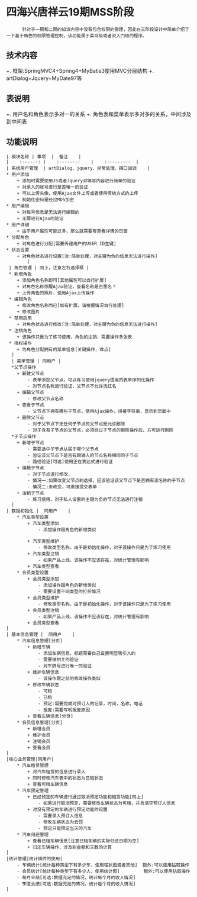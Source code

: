 # 四海兴唐祥云19期MSS阶段
          针对于一期和二期的知识内容中没有包含权限的管理，因此在三阶段设计中简单介绍了一下基于角色的权限管理控制，该功能属于菜鸟级或者说入门级的程序。
## 技术内容
  +. 框架:SpringMVC4+Spring4+MyBatis3使用MVC分层结构
  +. artDialog+Jquery+MyDate97等
## 表说明
  +. 用户名和角色表示多对一的关系
  +. 角色表和菜单表示多对多的关系，中间涉及到中间表
## 功能说明
    | 模块名称 | 事项  |  备注    |
    |    :------: |    :-------:    |    :---------  |
    | 系统用户管理  | artDialog、jquery、异常处理、接口回调    |  
    * 用户添加
        + 添加时需要使用JS或者Jquery对填写内容进行简单的验证
        + 对录入的账号进行是否唯一的验证
        + 可以上传头像，使用Ajax文件上传或者使用传统方式的上传
        + 初始化密码是经过MD5加密
    * 用户编辑
        + 对账号信息是无法进行编辑的
        + 无需进行Ajax的验证
    * 用户详细
        + 由于用户属性可能过多，那么就需要有查看详情的页面
    * 分配角色
        + 对角色进行分配[需要传递用户的USER_ID主键]
    * 状态设置
        + 对角色状态进行设置[注:简单处理，对主键为负的信息无法进行操作]
            |
     | 角色管理 | 同上，注意左右选择框 |
     * 新增角色
        + 添加角色名称即可[其他属性可以自行扩展]
        + 对角色名称惊醒Ajax验证，查看名称是否重名？
        + 上传角色的照片，使用Ajax上传操作
     * 编辑角色
        + 修改角色名称而已[如有扩展，请根据情况自行处理]
        + 修改图片
     * 禁用启用
        + 对角色状态进行修改[注:简单处理，对主键为负的信息无法进行操作]
     * 注销角色
        + 该操作只是为了练习使用，角色的注销，需要操作多张表
     * 授权操作
        + 为角色分配拥有的菜单信息[关键操作，难点]
      |
      | 菜单管理 | 同用户 |
      *父节点操作
        + 新建父节点
            - 表单添加父节点，可以练习使用jquery提高的表单序列化操作
            - 对节点名称进行验证，父节点不允许洗红名
        + 编辑父节点
            - 修改父节点名称
        + 查看子节点
            - 父节点下拥有哪些子节点，使用Ajax操作，拼接字符串，显示到页面中
        + 删除父节点
            - 对于父节点下无任何子节点的父节点是允许删除
            - 对于含有子节点的父节点，必须经过子节点的删除操作后，方可进行删除    
      *子节点操作
        + 新增子节点
            - 需要选中子节点从属于哪个父节点
            - 验证该父节点下是否有跟输入的节点名称相同的子节点
            - 路径验证[可选]使用正在表达式进行验证
        + 编辑子节点
            - 对子节点进行修改，
            - 情况一:如果改变父节点的选择，应该验证该父节点下是否拥有该名称的子节点
            - 情况二:未改变，可直接提交表单
        + 注销子节点
            - 练习使用，对于私人设置的主键为负的节点无法进行注销
      |
    | 数据初始化 |  同用户    |   
        * 汽车类型设置
            + 汽车类型添加
                - 添加操作跟角色的新增类似
                
            + 汽车类型维护
                - 修改类型名称，由于是初始化操作，对于该操作只是为了练习使用
            + 汽车类型注销
                - 如果产品上线，该操作不应该存在，对统计管理有影响
            + 汽车类型查看
        * 会员类型设置
            + 会员类型添加
                - 添加操作跟角色的新增类似
                - 需要设置不同类型的打折情况
            + 会员类型维护
                - 修改类型名称，由于是初始化操作，对于该操作只是为了练习使用
            + 会员类型注销
                - 如果产品上线，该操作不应该存在，对统计管理有影响
            + 会员类型查看
    | 
    | 基本信息管理 |  同用户    |
        * 汽车信息管理[分页]
            + 新增车辆
                - 添加车辆信息，标题需要自己设置明显吸引人的
                - 需要做相关的验证
                - 对车牌号进行唯一的验证
            + 维护车辆信息
                - 该操作跟之前的修改操作类似
            + 修改车辆状态
                - 可租
                - 已租
                - 预定:需要完成对预订人的记录，时间，名称，电话
                - 报废:需要写明报废原因
            + 查看车辆信息[分页]
        * 会员信息管理[分页]
            + 新增会员
            + 维护会员
            + 注销会员
            + 查看会员
    |
    |核心业务管理|同用户|
        * 汽车租赁管理
            + 对汽车租赁的信息进行录入
            + 同时修改汽车表中的状态为已租状态
            + 查看可租车辆信息
        * 汽车预定管理
            + 已经预定的车辆进行通过取消预定功能和租赁功能[同上]
                - 如果进行取消预定，需要修改车辆状态为可租，并且清空预订人信息
            + 对没有预定的车辆进行预定功能的设置
                - 需要录入预订人信息
                - 修改车辆状态为云顶
                - 预定只能预定当天的汽车
        * 汽车归还管理
            + 查看已租车辆信息[注意已租车辆的实际归还日期为空]
            + 归还车辆操作，涉及到金额和天数的计算
    |
    |统计管理|统计插件的使用|
        - 车辆统计[统计每种类型下有多少车，使用柱状图或者其他]  额外:可以使用钻取操作
        - 会员统计[统计每种类型下有多少人，使用统计图]         额外:可以使用钻取操作
        - 每月业绩[可选:数据充足的情况，统计每个月的收入情况]
        - 季度业绩[可选:数据充足的情况，统计每个月的收入情况]
    |
     
 
        
        
        
        
        
        
        
        
        
        